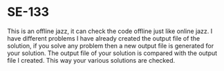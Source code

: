 # SE-133
This is an offline jazz, it can check the code offline just like online jazz. I have different problems I 	have already created the output file of the solution, if you solve any problem then a new output 	file is generated for your solution. The output file of your solution is compared with the output file I 	created. This way your various solutions are checked.
